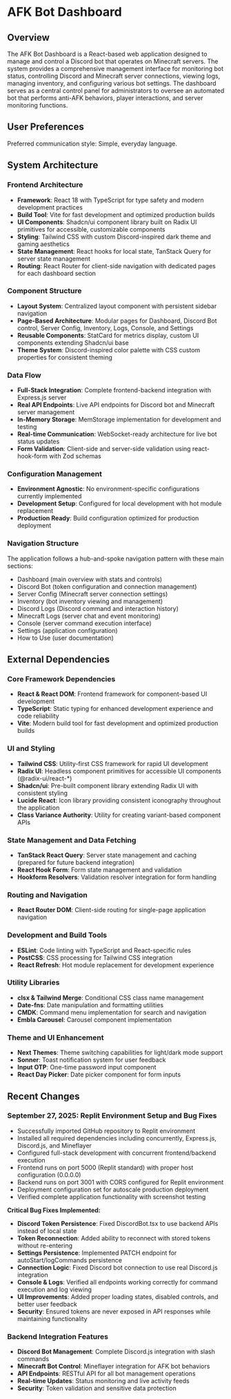 # AFK Bot Dashboard

## Overview

The AFK Bot Dashboard is a React-based web application designed to manage and control a Discord bot that operates on Minecraft servers. The system provides a comprehensive management interface for monitoring bot status, controlling Discord and Minecraft server connections, viewing logs, managing inventory, and configuring various bot settings. The dashboard serves as a central control panel for administrators to oversee an automated bot that performs anti-AFK behaviors, player interactions, and server monitoring functions.

## User Preferences

Preferred communication style: Simple, everyday language.

## System Architecture

### Frontend Architecture
- **Framework**: React 18 with TypeScript for type safety and modern development practices
- **Build Tool**: Vite for fast development and optimized production builds
- **UI Components**: Shadcn/ui component library built on Radix UI primitives for accessible, customizable components
- **Styling**: Tailwind CSS with custom Discord-inspired dark theme and gaming aesthetics
- **State Management**: React hooks for local state, TanStack Query for server state management
- **Routing**: React Router for client-side navigation with dedicated pages for each dashboard section

### Component Structure
- **Layout System**: Centralized layout component with persistent sidebar navigation
- **Page-Based Architecture**: Modular pages for Dashboard, Discord Bot control, Server Config, Inventory, Logs, Console, and Settings
- **Reusable Components**: StatCard for metrics display, custom UI components extending Shadcn/ui base
- **Theme System**: Discord-inspired color palette with CSS custom properties for consistent theming

### Data Flow
- **Full-Stack Integration**: Complete frontend-backend integration with Express.js server
- **Real API Endpoints**: Live API endpoints for Discord bot and Minecraft server management
- **In-Memory Storage**: MemStorage implementation for development and testing
- **Real-time Communication**: WebSocket-ready architecture for live bot status updates
- **Form Validation**: Client-side and server-side validation using react-hook-form with Zod schemas

### Configuration Management
- **Environment Agnostic**: No environment-specific configurations currently implemented
- **Development Setup**: Configured for local development with hot module replacement
- **Production Ready**: Build configuration optimized for production deployment

### Navigation Structure
The application follows a hub-and-spoke navigation pattern with these main sections:
- Dashboard (main overview with stats and controls)
- Discord Bot (token configuration and connection management)
- Server Config (Minecraft server connection settings)
- Inventory (bot inventory viewing and management)
- Discord Logs (Discord command and interaction history)
- Minecraft Logs (server chat and event monitoring)
- Console (server command execution interface)
- Settings (application configuration)
- How to Use (user documentation)

## External Dependencies

### Core Framework Dependencies
- **React & React DOM**: Frontend framework for component-based UI development
- **TypeScript**: Static typing for enhanced development experience and code reliability
- **Vite**: Modern build tool for fast development and optimized production builds

### UI and Styling
- **Tailwind CSS**: Utility-first CSS framework for rapid UI development
- **Radix UI**: Headless component primitives for accessible UI components (@radix-ui/react-*)
- **Shadcn/ui**: Pre-built component library extending Radix UI with consistent styling
- **Lucide React**: Icon library providing consistent iconography throughout the application
- **Class Variance Authority**: Utility for creating variant-based component APIs

### State Management and Data Fetching
- **TanStack React Query**: Server state management and caching (prepared for future backend integration)
- **React Hook Form**: Form state management and validation
- **Hookform Resolvers**: Validation resolver integration for form handling

### Routing and Navigation
- **React Router DOM**: Client-side routing for single-page application navigation

### Development and Build Tools
- **ESLint**: Code linting with TypeScript and React-specific rules
- **PostCSS**: CSS processing for Tailwind CSS integration
- **React Refresh**: Hot module replacement for development experience

### Utility Libraries
- **clsx & Tailwind Merge**: Conditional CSS class name management
- **Date-fns**: Date manipulation and formatting utilities
- **CMDK**: Command menu implementation for search and navigation
- **Embla Carousel**: Carousel component implementation

### Theme and UI Enhancement
- **Next Themes**: Theme switching capabilities for light/dark mode support
- **Sonner**: Toast notification system for user feedback
- **Input OTP**: One-time password input component
- **React Day Picker**: Date picker component for form inputs

## Recent Changes

### September 27, 2025: Replit Environment Setup and Bug Fixes
- Successfully imported GitHub repository to Replit environment
- Installed all required dependencies including concurrently, Express.js, Discord.js, and Mineflayer
- Configured full-stack development with concurrent frontend/backend execution
- Frontend runs on port 5000 (Replit standard) with proper host configuration (0.0.0.0)
- Backend runs on port 3001 with CORS configured for Replit environment
- Deployment configuration set for autoscale production deployment
- Verified complete application functionality with screenshot testing

**Critical Bug Fixes Implemented:**
- **Discord Token Persistence**: Fixed DiscordBot.tsx to use backend APIs instead of local state
- **Token Reconnection**: Added ability to reconnect with stored tokens without re-entering
- **Settings Persistence**: Implemented PATCH endpoint for autoStart/logCommands persistence  
- **Connection Logic**: Fixed Discord bot connection to use real Discord.js integration
- **Console & Logs**: Verified all endpoints working correctly for command execution and log viewing
- **UI Improvements**: Added proper loading states, disabled controls, and better user feedback
- **Security**: Ensured tokens are never exposed in API responses while maintaining functionality

### Backend Integration Features
- **Discord Bot Management**: Complete Discord.js integration with slash commands
- **Minecraft Bot Control**: Mineflayer integration for AFK bot behaviors
- **API Endpoints**: RESTful API for all bot management operations
- **Real-time Updates**: Status monitoring and live activity feeds
- **Security**: Token validation and sensitive data protection